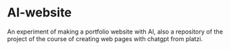 # AI-website
An experiment of making a portfolio website with AI, also a repository of the project of the course of creating web pages with chatgpt from platzi.

